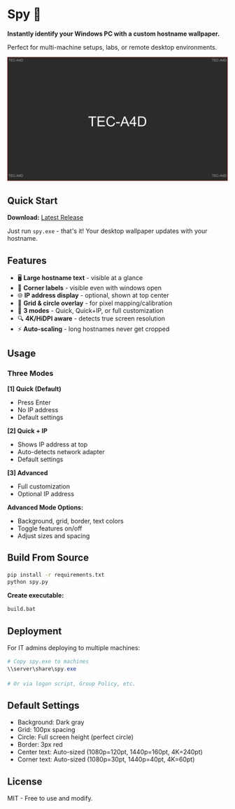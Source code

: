 # Spy 👀

**Instantly identify your Windows PC with a custom hostname wallpaper.**

Perfect for multi-machine setups, labs, or remote desktop environments.

![Spy Desktop Wallpaper Example](assets/screenshots/example.png)

## Quick Start

**Download:** [Latest Release](https://github.com/theexperiential/spy/releases)

Just run `spy.exe` - that's it! Your desktop wallpaper updates with your hostname.

## Features

- 🖥️ **Large hostname text** - visible at a glance
- 📍 **Corner labels** - visible even with windows open
- 🌐 **IP address display** - optional, shown at top center
- 📐 **Grid & circle overlay** - for pixel mapping/calibration
- 🎨 **3 modes** - Quick, Quick+IP, or full customization
- 🔍 **4K/HiDPI aware** - detects true screen resolution
- ⚡ **Auto-scaling** - long hostnames never get cropped

## Usage

### Three Modes

**[1] Quick (Default)**
- Press Enter
- No IP address
- Default settings

**[2] Quick + IP**
- Shows IP address at top
- Auto-detects network adapter
- Default settings

**[3] Advanced**
- Full customization
- Optional IP address


**Advanced Mode Options:**
- Background, grid, border, text colors
- Toggle features on/off
- Adjust sizes and spacing

## Build From Source

```bash
pip install -r requirements.txt
python spy.py
```

**Create executable:**
```bash
build.bat
```

## Deployment

For IT admins deploying to multiple machines:

```powershell
# Copy spy.exe to machines
\\server\share\spy.exe

# Or via logon script, Group Policy, etc.
```

## Default Settings

- Background: Dark gray
- Grid: 100px spacing
- Circle: Full screen height (perfect circle)
- Border: 3px red
- Center text: Auto-sized (1080p=120pt, 1440p=160pt, 4K=240pt)
- Corner text: Auto-sized (1080p=30pt, 1440p=40pt, 4K=60pt)

## License

MIT - Free to use and modify.
